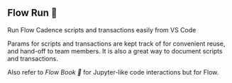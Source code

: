 
## Flow Run 🏃

Run Flow Cadence scripts and transactions easily from VS Code

Params for scripts and transactions are kept track of for convenient reuse, and hand-off to team members.
It is also a great way to document scripts and transactions.

Also refer to _Flow Book 📓_ for Jupyter-like code interactions but for Flow.
